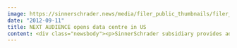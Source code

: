 ```yaml
---
image: https://sinnerschrader.news/media/filer_public_thumbnails/filer_public/20/0f/200f3ef3-a95a-435e-b7b6-1d81ac5cf302/varfoldersdjk8pxf42x64d8fxslz8jcc8fc0000gnttmpu2vf1n__480x288_q85_crop_subsampling-2_upscale.jpg
date: "2012-09-11"
title: NEXT AUDIENCE opens data centre in US
content: <div class="newsbody"><p>SinnerSchrader subsidiary provides advertisers with infrastructure for North and South America</p><p>As Germany’s leading technology provider for data-driven online marketing and audience management, NEXT AUDIENCE has now gone live with its own data centre for markets in North and South America. Adservers, database servers, and front-end servers are now available at the site in Miami/Florida site, which will open the door for German advertisers’ online market entry from Canada to Argentina.<br/>Torsten Ahlers, CEO of NEXT AUDIENCE, explains the reasons for the expansion&#58; "More and more advertisers from Germany want to grow internationally – including overseas. In addition to strong markets like the US and Canada, emerging markets such as Argentina and Brazil in particular are developing into very lucrative regions. With our data centre in Miami we are now able to analyse online user data for North and South America as well, define target groups and deliver appropriate information to potential buyers in real-time."<br/>NEXT AUDIENCE’s first customer to use the targeting adserver controlled from Miami is Bigpoint. The games of the world's leading online games developer are played by over 200 million users in more than 30 languages.</p><p>Bigpoint CFO Michael Gutsmann is very pleased with the initial results of the collaboration&#58; "We were highly impressed with the tests for Canada, the USA and Mexico. Our goal – a campaign uplift of 30 percent - was already exceeded in the test rounds. The speed and accuracy of the data evaluation and the delivery of information to game enthusiasts have exceeded our expectations. In particular, we would never have achieved such short lag times with server architecture based in Germany."</p><p>Dirk Klose, CTO of NEXT AUDIENCE, is proud of the new offer&#58; "In less than three months we have built a complete, fully functional server infrastructure for the entire North and South American continent. The successful tests with Bigpoint, and the great interest of many German advertisers in using our US data centre confirm that making the move across the pond was a good idea."<br/>NEXT AUDIENCE will be providing visitors with detailed information about its Americas data centre at dmexco 2012 from 12 to 13 September.</p><p>Photos are posted in the download section at <a href="http&#58;//www.next-audience.com/presse/" title="next-audience.com/presse/">http&#58;//www.next-audience.com/presse/</a></p><p><a class="news-backlink" href="/en/"><svg class="svg-ico svg-ico--arrow-left"><use xlink&#58;href="#arrow-down"></use></svg>Back to the overview</a></p></div>
---
```

